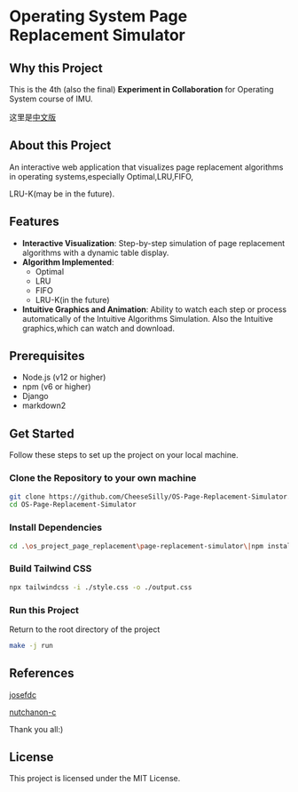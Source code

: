 # Operating System Page Replacement Simulator

## Why this Project

This is the 4th (also the final) **Experiment in Collaboration** for Operating System course of IMU.

这里是[中文版](https://github.com/log1011z/OS-Page-Replacement-Simulator)

## About this Project

An interactive web application that visualizes page replacement algorithms in operating systems,especially Optimal,LRU,FIFO,

LRU-K(may be in the future).

## Features

- **Interactive Visualization**: Step-by-step simulation of page replacement algorithms with a dynamic table display.
- **Algorithm Implemented**: 
  - Optimal
  - LRU
  - FIFO
  - LRU-K(in the future)
- **Intuitive Graphics and Animation**: Ability to watch each step or process automatically of the Intuitive Algorithms Simulation. Also the Intuitive graphics,which can watch and download.

## Prerequisites

- Node.js (v12 or higher)
- npm (v6 or higher)
- Django
- markdown2

## Get Started

Follow these steps to set up the project on your local machine.

### Clone the Repository to your own machine

```bash
git clone https://github.com/CheeseSilly/OS-Page-Replacement-Simulator.git
cd OS-Page-Replacement-Simulator
```

### Install Dependencies

```bash
cd .\os_project_page_replacement\page-replacement-simulator\|npm install
```

### Build Tailwind CSS

```bash
npx tailwindcss -i ./style.css -o ./output.css
```

### Run this Project

Return to the root directory of the project

```bash
make -j run
```



## References
[josefdc](https://github.com/josefdc/page-replacement-simulator)

[nutchanon-c](https://github.com/nutchanon-c/os_project_page_replacement)

Thank you all:)

## License
This project is licensed under the MIT License.

